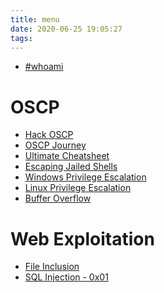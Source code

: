 ```yaml
---
title: menu
date: 2020-06-25 19:05:27
tags:
---
```


- [#whoami](/whoami)

# **OSCP**
- [Hack OSCP](/hack-oscp)
- [OSCP Journey](/oscp-journey)
- [Ultimate Cheatsheet](/oscp-cheatsheet)
- [Escaping Jailed Shells](/jailbreak)
- [Windows Privilege Escalation](/privesc-windows)
- [Linux Privilege Escalation](/privesc-linux)
- [Buffer Overflow](/bof/)

# **Web Exploitation**
 - [File Inclusion](/file-inclusion)
 - [SQL Injection - 0x01](/sqli-0x01)

<!-- 

 # **HackTheBox**
 - [Lame](/HackTheBox/htb-lame)

 -->